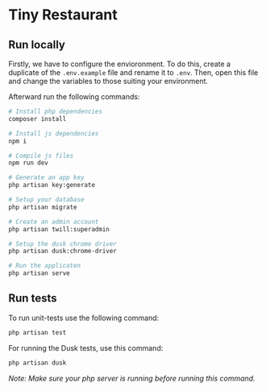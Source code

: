 # Tiny Restaurant

## Run locally

Firstly, we have to configure the envioronment. To do this, create a duplicate of the `.env.example` file and rename it to `.env`. Then, open this file and change the variables to those suiting your environment.

Afterward run the following commands:

```bash
# Install php dependencies
composer install

# Install js dependencies
npm i

# Compile js files
npm run dev

# Generate an app key
php artisan key:generate

# Setup your database
php artisan migrate

# Create an admin account
php artisan twill:superadmin

# Setup the dusk chrome driver
php artisan dusk:chrome-driver

# Run the applicaten
php artisan serve
```

## Run tests

To run unit-tests use the following command:

```bash
php artisan test
```

For running the Dusk tests, use this command:

```bash
php artisan dusk
```

_Note: Make sure your php server is running before running this command._
